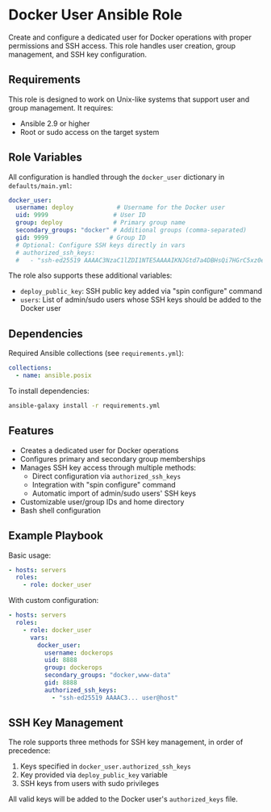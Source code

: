 # Docker User Ansible Role

Create and configure a dedicated user for Docker operations with proper permissions and SSH access. This role handles user creation, group management, and SSH key configuration.

## Requirements

This role is designed to work on Unix-like systems that support user and group management. It requires:
- Ansible 2.9 or higher
- Root or sudo access on the target system

## Role Variables

All configuration is handled through the `docker_user` dictionary in `defaults/main.yml`:

```yaml
docker_user:
  username: deploy            # Username for the Docker user
  uid: 9999                  # User ID
  group: deploy              # Primary group name
  secondary_groups: "docker" # Additional groups (comma-separated)
  gid: 9999                 # Group ID
  # Optional: Configure SSH keys directly in vars
  # authorized_ssh_keys: 
  #   - "ssh-ed25519 AAAAC3NzaC1lZDI1NTE5AAAAIKNJGtd7a4DBHsQi7HGrC5xz0eAEFHZ3Ogh3FEFI2345 fake@key"
```

The role also supports these additional variables:
- `deploy_public_key`: SSH public key added via "spin configure" command
- `users`: List of admin/sudo users whose SSH keys should be added to the Docker user

## Dependencies

Required Ansible collections (see `requirements.yml`):
```yaml
collections:
  - name: ansible.posix
```

To install dependencies:
```bash
ansible-galaxy install -r requirements.yml
```

## Features

- Creates a dedicated user for Docker operations
- Configures primary and secondary group memberships
- Manages SSH key access through multiple methods:
  - Direct configuration via `authorized_ssh_keys`
  - Integration with "spin configure" command
  - Automatic import of admin/sudo users' SSH keys
- Customizable user/group IDs and home directory
- Bash shell configuration

## Example Playbook

Basic usage:
```yaml
- hosts: servers
  roles:
    - role: docker_user
```

With custom configuration:
```yaml
- hosts: servers
  roles:
    - role: docker_user
      vars:
        docker_user:
          username: dockerops
          uid: 8888
          group: dockerops
          secondary_groups: "docker,www-data"
          gid: 8888
          authorized_ssh_keys:
            - "ssh-ed25519 AAAAC3... user@host"
```

## SSH Key Management

The role supports three methods for SSH key management, in order of precedence:

1. Keys specified in `docker_user.authorized_ssh_keys`
2. Key provided via `deploy_public_key` variable
3. SSH keys from users with sudo privileges

All valid keys will be added to the Docker user's `authorized_keys` file. 